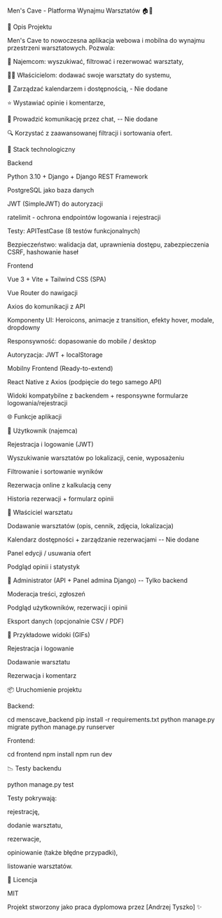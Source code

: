 Men's Cave - Platforma Wynajmu Warsztatów 🏠🚜



📄 Opis Projektu

Men's Cave to nowoczesna aplikacja webowa i mobilna do wynajmu przestrzeni warsztatowych. Pozwala:

🙋 Najemcom: wyszukiwać, filtrować i rezerwować warsztaty,

👨‍💼 Właścicielom: dodawać swoje warsztaty do systemu,

📅 Zarządzać kalendarzem i dostępnością, - Nie dodane

⭐ Wystawiać opinie i komentarze,

📢 Prowadzić komunikację przez chat, -- Nie dodane

🔍 Korzystać z zaawansowanej filtracji i sortowania ofert.

🚀 Stack technologiczny

Backend

Python 3.10 + Django + Django REST Framework

PostgreSQL jako baza danych

JWT (SimpleJWT) do autoryzacji

ratelimit - ochrona endpointów logowania i rejestracji

Testy: APITestCase (8 testów funkcjonalnych)

Bezpieczeństwo: walidacja dat, uprawnienia dostępu, zabezpieczenia CSRF, hashowanie haseł

Frontend

Vue 3 + Vite + Tailwind CSS (SPA)

Vue Router do nawigacji

Axios do komunikacji z API

Komponenty UI: Heroicons, animacje z transition, efekty hover, modale, dropdowny

Responsywność: dopasowanie do mobile / desktop

Autoryzacja: JWT + localStorage

Mobilny Frontend (Ready-to-extend)

React Native z Axios (podpięcie do tego samego API)

Widoki kompatybilne z backendem + responsywne formularze logowania/rejestracji

🌐 Funkcje aplikacji

🔐 Użytkownik (najemca)

Rejestracja i logowanie (JWT)

Wyszukiwanie warsztatów po lokalizacji, cenie, wyposażeniu

Filtrowanie i sortowanie wyników

Rezerwacja online z kalkulacją ceny

Historia rezerwacji + formularz opinii

💼 Właściciel warsztatu

Dodawanie warsztatów (opis, cennik, zdjęcia, lokalizacja)

Kalendarz dostępności + zarządzanie rezerwacjami -- Nie dodane

Panel edycji / usuwania ofert

Podgląd opinii i statystyk

🔧 Administrator (API + Panel admina Django) -- Tylko backend

Moderacja treści, zgłoszeń

Podgląd użytkowników, rezerwacji i opinii

Eksport danych (opcjonalnie CSV / PDF)

🌟 Przykładowe widoki (GIFs)

Rejestracja i logowanie



Dodawanie warsztatu



Rezerwacja i komentarz



📦 Uruchomienie projektu

Backend:

cd menscave_backend
pip install -r requirements.txt
python manage.py migrate
python manage.py runserver

Frontend:

cd frontend
npm install
npm run dev

📉 Testy backendu

python manage.py test

Testy pokrywają:

rejestrację,

dodanie warsztatu,

rezerwacje,

opiniowanie (także błędne przypadki),

listowanie warsztatów.

🚫 Licencja

MIT

Projekt stworzony jako praca dyplomowa przez [Andrzej Tyszko] ✨

